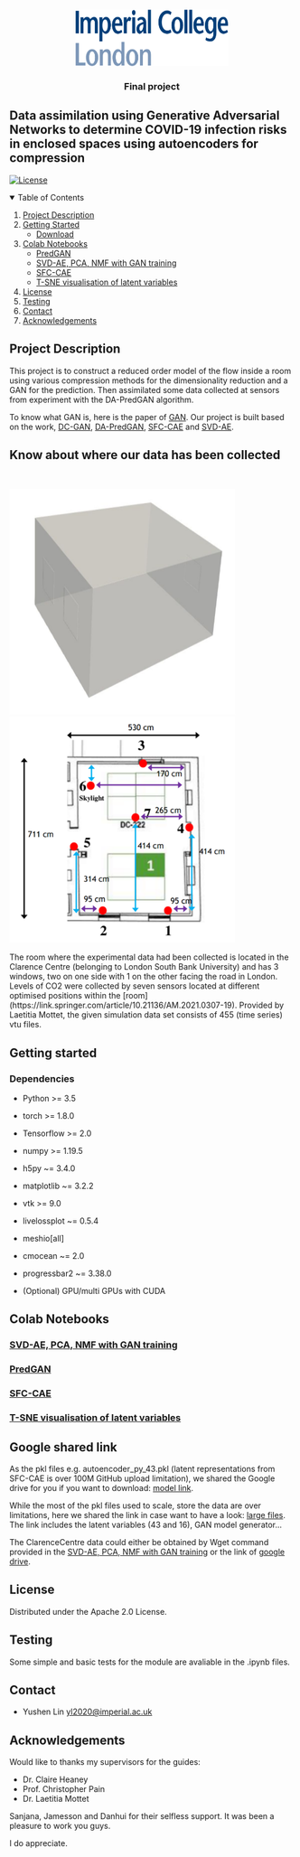 <!-- PROJECT LOGO -->
<br />
<p align="center">
  <a href="https://github.com/acse-2020/">
    <img src="readme_files/logo_imperial_college_london.png" alt="Logo" width="270" height="100">
  </a>
  
  <h3 align="center">Final project</h3>
  <p align="center">
    
  </p>
</p>


## Data assimilation using Generative Adversarial Networks to determine COVID-19 infection risks in enclosed spaces using autoencoders for compression
[![License](https://img.shields.io/badge/License-Apache%202.0-blue.svg)](LICENSE.txt)


<details open="open">
  <summary>Table of Contents</summary>
  <ol>
    <li>
      <a href="#project-description">Project Description</a>
    </li>
    <li>
      <a href="#getting-started">Getting Started</a>
      <ul>
        <li><a href="#download">Download</a></li>
      </ul>
    </li>
    <li><a href="#Colab-Notebooks">Colab Notebooks</a>
      <ul>
        <li><a href="#PredGAN">PredGAN</a></li>
        <li>
          <a href="#SVD-AE, PCA, NMF with GAN training">SVD-AE, PCA, NMF with GAN training</a>        
          <li><a href="#SFC-CAE">SFC-CAE</a></li>
          <li><a href="#T-SNE visualisation of latent variables">T-SNE visualisation of latent variables</a></li>
            </ul>
        </li>
      </ul>   
    </li>
    <li><a href="#License">License</a></li>
    <li><a href="#Testing">Testing</a></li>
    <li><a href="#Contact">Contact</a></li>
    <li><a href="#Acknowledgements">Acknowledgements</a></li>
  </ol>
</details>


## Project Description

This project is to construct a reduced order  model  of  the  flow  inside  a  room  using  various  compression  methods  for  the  dimensionality reduction  and  a  GAN  for  the  prediction. Then  assimilated  some  data  collected  at  sensors from experiment with the DA-PredGAN algorithm.

To know what GAN is, here is the paper of [GAN](https://arxiv.org/abs/1406.2661). Our project is built based on the work, [DC-GAN](https://arxiv.org/abs/1511.06434), [DA-PredGAN](https://arxiv.org/abs/2105.07729), [SFC-CAE](https://arxiv.org/abs/2011.14820) and [SVD-AE](https://arxiv.org/abs/2008.10532).

## Know about where our data has been collected

<br />
<p float="center">
  <img src="readme_files/room.png" width="400" height="400"/>
  <img src="readme_files/sensor_room.png" width="400" height="400"/> 
</p>
The room where the experimental data had been collected is located in the Clarence Centre (belonging to London South Bank University) and has 3 windows, two on one side with 1 on the other facing the road in London. Levels of CO2 were collected by seven sensors located at different optimised positions within the [room](https://link.springer.com/article/10.21136/AM.2021.0307-19). Provided by Laetitia Mottet, the given simulation data set consists of 455 (time series) vtu files.

## Getting started
### Dependencies

* Python >= 3.5
* torch >= 1.8.0
* Tensorflow >= 2.0
* numpy >= 1.19.5
* h5py ~= 3.4.0
* matplotlib ~= 3.2.2
* vtk >= 9.0
* livelossplot ~= 0.5.4
* meshio[all]
* cmocean ~= 2.0

* progressbar2 ~= 3.38.0
* (Optional) GPU/multi GPUs with CUDA

## Colab Notebooks

### [SVD-AE, PCA, NMF with GAN training]()


### [PredGAN](PredGAN/PredGAN.ipynb)

### [SFC-CAE](PredGAN/SFC-CAE/SFC_CAE_Compression.ipynb)

### [T-SNE visualisation of latent variables](t_SNE_visualisation.ipynb)

## Google shared link

As the pkl files e.g. autoencoder_py_43.pkl (latent representations from SFC-CAE is over 100M GitHub upload limitation), we shared the Google drive for you if you want to download: [model link](https://drive.google.com/drive/folders/1o7u_-hJpF6gLP1jXYB3ZlVBcwmrvfBpt?usp=sharing).

While the most of the pkl files used to scale, store the data are over limitations, here we shared the link in case want to have a look: [large files](https://drive.google.com/drive/folders/19xJlN0VifwOlvj-y9aungSZKTPPyv4J7?usp=sharing). The link includes the latent variables (43 and 16), GAN model generator...

The ClarenceCentre data could either be obtained by Wget command provided in the [SVD-AE, PCA, NMF with GAN training]() or the link of [google drive](https://drive.google.com/drive/folders/1ckjONW4EyLBkWUcJE7JqG-RZDz376X4G?usp=sharing).



## License

Distributed under the Apache 2.0 License.

## Testing 
Some simple and basic tests for the module are avaliable in the .ipynb files.

## Contact
* Yushen Lin yl2020@imperial.ac.uk

## Acknowledgements
Would like to thanks my supervisors for the guides:
* Dr. Claire Heaney
* Prof. Christopher Pain 
* Dr. Laetitia Mottet

Sanjana, Jamesson and Danhui for their selfless support. It was been a pleasure to work you guys.

I do appreciate.
